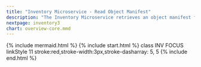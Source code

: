 ```yaml
---
title: "Inventory Microservice - Read Object Manifest"
description: "The Inventory Microservice retrieves an object manifest from the storage service"
nextpage: inventory3
chart: overview-core.mmd
---
```

{% include mermaid.html %}
{% include start.html %}
  class INV FOCUS
  linkStyle 11 stroke:red,stroke-width:3px,stroke-dasharray: 5, 5
{% include end.html %}
